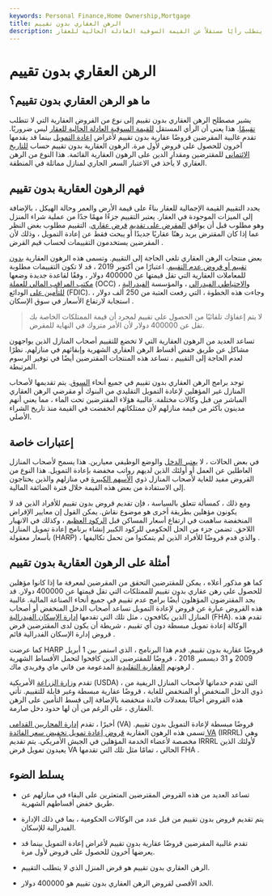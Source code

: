 ```yaml
---
keywords: Personal Finance,Home Ownership,Mortgage
title: الرهن العقاري بدون تقييم
description: الرهن العقاري بدون تقييم هو نوع من قروض إعادة التمويل الذي لا يتطلب رأيًا مستقلاً عن القيمة السوقية العادلة الحالية للعقار.
---
```


# الرهن العقاري بدون تقييم
## ما هو الرهن العقاري بدون تقييم؟

يشير مصطلح الرهن العقاري بدون تقييم إلى نوع من القروض العقارية التي لا تتطلب [تقييمًا](/appraisal). هذا يعني أن الرأي المستقل [للقيمة السوقية العادلة الحالية للعقار](/fairmarketvalue) ليس ضروريًا. تقدم غالبية المقرضين قروضًا عقارية بدون تقييم لأغراض [إعادة التمويل](/refinance) بينما قد يقدمها آخرون للحصول على قروض لأول مرة. الرهون العقارية بدون تقييم حساب [للتاريخ الائتماني](/credit-history) للمقترضين ومقدار الدين على الرهون العقارية القائمة. هذا النوع من الرهن العقاري لا يأخذ في الاعتبار السعر الجاري لمنازل مماثلة في المنطقة.

## فهم الرهون العقارية بدون تقييم

يحدد التقييم القيمة الإجمالية للعقار بناءً على قيمة الأرض والعمر وحالة الهيكل ، بالإضافة إلى الميزات الموجودة في العقار. يعتبر التقييم جزءًا مهمًا جدًا من عملية شراء المنزل وهو مطلوب قبل أن يوافق [المقرض على تقديم](/lender) [قرض عقاري](/mortgage). التقييم مطلوب بغض النظر عما إذا كان المقترض يريد رهنًا عقاريًا جديدًا أو يبحث فقط عن إعادة التمويل ، وذلك لأن المقرضين يستخدمون التقييمات لحساب قيم القرض .

بعض منتجات الرهن العقاري تلغي الحاجة إلى التقييم. وتسمى هذه الرهون العقارية [بدون تقييم أو قروض عدم التقييم](/noappraisal-loan). اعتبارًا من أكتوبر 2019 ، قد لا تكون التقييمات مطلوبة للمعاملات العقارية التي تقل قيمتها عن 400000 دولار ، وفقًا لقاعدة جديدة وضعها [مكتب المراقب المالي للعملة](/office-comptroller-currency-occ) (OCC) ، [والاحتياطي الفيدرالي](/federalreservebank) ، والمؤسسة [الفيدرالية للتأمين على](/fdic) الودائع (FDIC). وجاءت هذه الخطوة ، التي رفعت العتبة من 250 ألف دولار ، استجابة لارتفاع الأسعار في سوق الإسكان .

> لا يتم إعفاؤك تلقائيًا من الحصول على تقييم لمجرد أن قيمة الممتلكات الخاصة بك تقل عن 400000 دولار لأن الأمر متروك في النهاية للمقرض.

>

تساعد العديد من الرهون العقارية التي لا تخضع للتقييم أصحاب المنازل الذين يواجهون مشاكل عن طريق خفض أقساط الرهن العقاري الشهرية وإبقائهم في منازلهم. نظرًا لعدم الحاجة إلى التقييم ، تساعد هذه المنتجات المقترضين أيضًا في توفير الرسوم المرتبطة.

توجد برامج الرهن العقاري بدون تقييم في جميع أنحاء [السوق](/market). يتم تقديمها لأصحاب المنازل غير المؤهلين لإعادة التمويل التقليدي من البنوك أو مقرضي الرهن العقاري المباشر من قبل وكالات مختلفة. غالبية هؤلاء المقترضين تحت الماء ، مما يعني أنهم مدينون بأكثر من قيمة منازلهم لأن ممتلكاتهم انخفضت في القيمة منذ تاريخ الشراء الأصلي.

## إعتبارات خاصة

في بعض الحالات ، لا [يعتبر الدخل](/income) والوضع الوظيفي معيارين. هذا يسمح لأصحاب المنازل العاطلين عن العمل أو أولئك الذين لديهم رواتب مخفضة بإعادة التمويل. هذا النوع من القروض مفيد للغاية لأصحاب المنازل ذوي [الأسهم الكبيرة](/equity) في منازلهم والذين يحتاجون إلى الاستفادة من بعض هذه القيمة خلال فترة الضائقة المالية.

ومع ذلك ، كمسألة تتعلق بالسياسة ، فإن تقديم قروض بدون تقييم للأفراد الذين قد لا يكونون مؤهلين بطريقة أخرى هو موضوع نقاش. يمكن القول إن معايير الإقراض المنخفضة ساهمت في ارتفاع أسعار المساكن قبل [الركود العظيم](/great-recession) ، وكذلك في الانهيار اللاحق. تضمن جزء من الحل الحكومي للركود الكبير إنشاء برنامج إعادة تمويل المنازل بأسعار معقولة (HARP) ، والذي قدم قروضًا للأفراد الذين لم يتمكنوا من تحمل تكاليفها .

## أمثلة على الرهون العقارية بدون تقييم

كما هو مذكور أعلاه ، يمكن للمقترضين التحقق من المقرضين لمعرفة ما إذا كانوا مؤهلين للحصول على رهن عقاري بدون تقييم للممتلكات التي تقل قيمتها عن 400000 دولار. قد يجد المقترضون المؤهلون أيضًا برامج عدم تقييم في جميع أنحاء الصناعة المالية. غالبية هذه القروض عبارة عن قروض لإعادة التمويل تساعد أصحاب الدخل المنخفض أو أصحاب المنازل الذين يكافحون ، مثل تلك التي تقدمها [إدارة الإسكان الفيدرالية](/federal-housing-administration) (FHA). تقدم هذه الوكالة إعادة تمويل مبسطة دون أي تقييم ، شريطة أن يكون لدى المقترضين قرض قروض إدارة الإسكان الفدرالية قائم .

كما عرضت HARP قروضًا عقارية بدون تقييم. قدم هذا البرنامج ، الذي استمر بين 1 أبريل 2009 و 31 ديسمبر 2018 ، قروضًا للمقترضين الذين كافحوا لتحمل الأقساط الشهرية لرهونهم [العقارية التقليدية](/conventionalmortgage) المدعومة من فاني ماي وفريدي ماك .

تقدم [وزارة الزراعة](/usda) الأمريكية (USDA) ، التي تقدم خدماتها لأصحاب المنازل الريفية من ذوي الدخل المنخفض أو المنخفض للغاية ، قروضًا عقارية مبسطة وغير قابلة للتقييم. تأتي هذه القروض أحيانًا بمعدلات فائدة منخفضة بالإضافة إلى قسط التأمين على الرهن العقاري ، على الرغم من أن لها حدود دخل صارمة.

أخيرًا ، تقدم [إدارة المحاربين القدامى](/veterans-administration) (VA) قروضًا مبسطة لإعادة التمويل بدون تقييم. تسمى هذه الرهون العقارية [قروض إعادة تمويل تخفيض سعر الفائدة VA](/interest-rate-reduction-refinance-loan-irrrl) (IRRRL) وهي مخصصة لأعضاء الخدمة المؤهلين في الجيش الأمريكي. يتم تقديم IRRRL لأولئك الذين يعيدون تمويل قرض VA الحالي ، تمامًا مثل تلك التي تقدمها FHA .

## يسلط الضوء

- تساعد العديد من هذه القروض المقترضين المتعثرين على البقاء في منازلهم عن طريق خفض أقساطهم الشهرية.

- يتم تقديم قروض بدون تقييم من قبل عدد من الوكالات الحكومية ، بما في ذلك الإدارة الفيدرالية للإسكان.

- تقدم غالبية المقرضين قروضًا عقارية بدون تقييم لأغراض إعادة التمويل بينما قد يعرضها آخرون للحصول على قروض لأول مرة.

- الرهن العقاري بدون تقييم هو قرض المنزل الذي لا يتطلب التقييم.

- الحد الأقصى لقروض الرهن العقاري بدون تقييم هو 400000 دولار.

